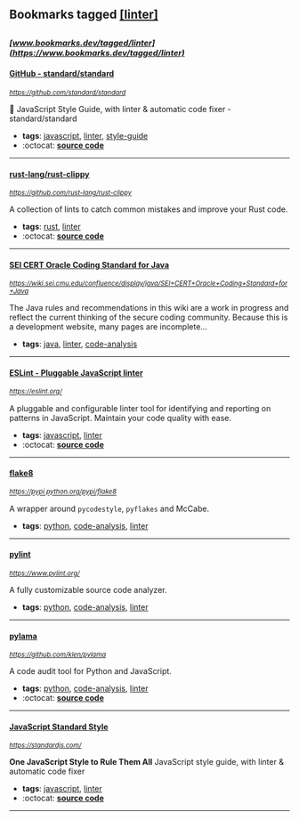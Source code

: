 ## Bookmarks tagged [[linter]](https://www.bookmarks.dev/search?q=[linter])

_<sup><sup>[www.bookmarks.dev/tagged/linter](https://www.bookmarks.dev/tagged/linter)</sup></sup>_
---
#### [GitHub - standard/standard](https://github.com/standard/standard)
_<sup>https://github.com/standard/standard</sup>_

🌟 JavaScript Style Guide, with linter & automatic code fixer - standard/standard
* **tags**: [javascript](../tagged/javascript.md), [linter](../tagged/linter.md), [style-guide](../tagged/style-guide.md)
* :octocat: **[source code](https://github.com/standard/standard)**
---
#### [rust-lang/rust-clippy](https://github.com/rust-lang/rust-clippy)
_<sup>https://github.com/rust-lang/rust-clippy</sup>_

A collection of lints to catch common mistakes and improve your Rust code.
* **tags**: [rust](../tagged/rust.md), [linter](../tagged/linter.md)
* :octocat: **[source code](https://github.com/rust-lang/rust-clippy)**
---
#### [SEI CERT Oracle Coding Standard for Java](https://wiki.sei.cmu.edu/confluence/display/java/SEI+CERT+Oracle+Coding+Standard+for+Java)
_<sup>https://wiki.sei.cmu.edu/confluence/display/java/SEI+CERT+Oracle+Coding+Standard+for+Java</sup>_

The Java rules and recommendations in this wiki are a work in progress and reflect the current thinking of the secure coding community. Because this is a development website, many pages are incomplete...
* **tags**: [java](../tagged/java.md), [linter](../tagged/linter.md), [code-analysis](../tagged/code-analysis.md)
---
#### [ESLint - Pluggable JavaScript linter](https://eslint.org/)
_<sup>https://eslint.org/</sup>_

A pluggable and configurable linter tool for identifying and reporting on patterns in JavaScript. Maintain your code quality with ease.
* **tags**: [javascript](../tagged/javascript.md), [linter](../tagged/linter.md)
* :octocat: **[source code](https://github.com/eslint/eslint)**
---
#### [flake8](https://pypi.python.org/pypi/flake8)
_<sup>https://pypi.python.org/pypi/flake8</sup>_

A wrapper around `pycodestyle`, `pyflakes` and McCabe.
* **tags**: [python](../tagged/python.md), [code-analysis](../tagged/code-analysis.md), [linter](../tagged/linter.md)
---
#### [pylint](https://www.pylint.org/)
_<sup>https://www.pylint.org/</sup>_

A fully customizable source code analyzer.
* **tags**: [python](../tagged/python.md), [code-analysis](../tagged/code-analysis.md), [linter](../tagged/linter.md)
---
#### [pylama](https://github.com/klen/pylama)
_<sup>https://github.com/klen/pylama</sup>_

A code audit tool for Python and JavaScript.
* **tags**: [python](../tagged/python.md), [code-analysis](../tagged/code-analysis.md), [linter](../tagged/linter.md)
* :octocat: **[source code](https://github.com/klen/pylama)**
---
#### [JavaScript Standard Style](https://standardjs.com/)
_<sup>https://standardjs.com/</sup>_

**One JavaScript Style to Rule Them All**
JavaScript style guide, with linter & automatic code fixer
* **tags**: [javascript](../tagged/javascript.md), [linter](../tagged/linter.md)
* :octocat: **[source code](https://github.com/standard/standard)**
---
